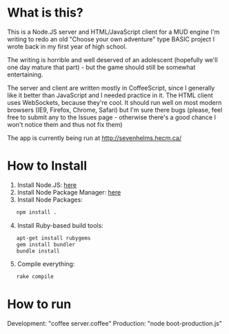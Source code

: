 # What is this?

This is a Node.JS server and HTML/JavaScript client for a MUD engine I'm writing to redo an old "Choose your own adventure" type BASIC project I wrote back in my first year of high school.  

The writing is horrible and well deserved of an adolescent (hopefully we'll one day mature that part) - but the game should still be somewhat entertaining.

The server and client are written mostly in CoffeeScript, since I generally like it better than JavaScript and I needed practice in it.  The HTML client uses WebSockets, because they're cool.  It should run well on most modern browsers (IE9, Firefox, Chrome, Safari) but I'm sure there bugs (please, feel free to submit any to the Issues page - otherwise there's a good chance I won't notice them and thus not fix them)

The app is currently being run at http://sevenhelms.hecm.ca/

# How to Install

1. Install Node.JS: [here](https://github.com/joyent/node/wiki/Installation)
2. Install Node Package Manager: [here](http://npmjs.org/)
3. Install Node Packages: 

``` bash
   npm install .
```

4. Install Ruby-based build tools:

```bash
   apt-get install rubygems
   gem install bundler
   bundle install
```

5. Compile everything: 

``` bash
   rake compile
```

# How to run

Development: "coffee server.coffee"
Production: "node boot-production.js"
